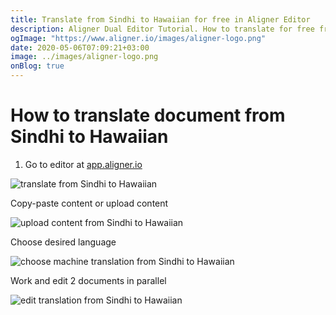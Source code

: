 ```yaml
---
title: Translate from Sindhi to Hawaiian for free in Aligner Editor
description: Aligner Dual Editor Tutorial. How to translate for free from Sindhi to Hawaiian. Aligner is multilingual document management platform. 
ogImage: "https://www.aligner.io/images/aligner-logo.png"
date: 2020-05-06T07:09:21+03:00
image: ../images/aligner-logo.png
onBlog: true
---
```


# How to translate document from Sindhi to Hawaiian

1. Go to editor at [app.aligner.io](https://app.aligner.io "Aligner App web page")

![translate from Sindhi to Hawaiian](../aligner-blank-editor.png "translate from Sindhi to Hawaiian")

Copy-paste content or upload content

![upload content from Sindhi to Hawaiian](../aligner-uploaded-document.png "upload content from Sindhi to Hawaiian")

Choose desired language

![choose machine translation from Sindhi to Hawaiian](../aligner-language-dropdown.png "choose machine translation from Sindhi to Hawaiian")

Work and edit 2 documents in parallel

![edit translation from Sindhi to Hawaiian](../aligner-double-sitded-editor.png "edit translation from Sindhi to Hawaiian")

